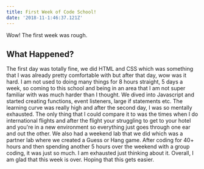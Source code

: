 ```yaml
---
title: First Week of Code School!
date: '2018-11-1:46:37.121Z'
---
```


Wow! The first week was rough.

## What Happened?
The first day was totally fine, we did HTML and CSS which was something that I was already pretty comfortable with but after that day, wow was it hard. I am not used to doing many things for 8 hours straight, 5 days a week, so coming to this school and being in an area that I am not super familiar with was much harder than I thought. We dived into Javascript and started creating functions, event listeners, large if statements etc. The learning curve was really high and after the second day, I was so mentally exhausted. The only thing that I could compare it to was the times when I do international flights and after the flight your struggling to get to your hotel and you're in a new environment so everything just goes through one ear and out the other. We also had a weekend lab that we did which was a partner lab where we created a Guess or Hang game. After coding for 40+ hours and then spending another 5 hours over the weekend with a group coding, it was just so much. I am exhausted just thinking about it. Overall, I am glad that this week is over. Hoping that this gets easier.
